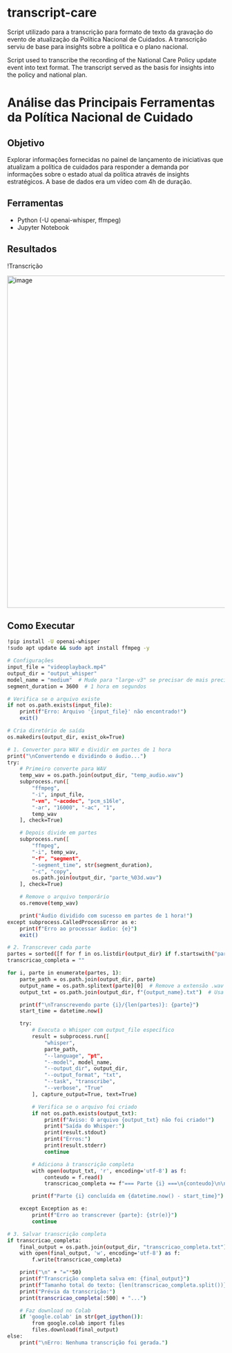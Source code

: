 # transcript-care
Script utilizado para a transcrição para formato de texto da gravação do evento de atualização da Política Nacional de Cuidados. A transcrição serviu de base para insights sobre a política e o plano nacional.

Script used to transcribe the recording of the National Care Policy update event into text format. The transcript served as the basis for insights into the policy and national plan.

# Análise das Principais Ferramentas da Política Nacional de Cuidado  

## Objetivo  
Explorar informações fornecidas no painel de lançamento de iniciativas que atualizam a política de cuidados para responder a demanda por informações sobre o estado atual da política através de insights estratégicos. A base de dados era um vídeo com 4h de duração. 

## Ferramentas  
- Python (-U openai-whisper, ffmpeg)  
- Jupyter Notebook  

## Resultados  
!Transcrição 

<img width="1366" height="768" alt="image" src="https://github.com/user-attachments/assets/890ef250-a3f4-4b12-9da5-8f4c4a034302" />

  

## Como Executar  
```bash
!pip install -U openai-whisper
!sudo apt update && sudo apt install ffmpeg -y

# Configurações
input_file = "videoplayback.mp4"
output_dir = "output_whisper"
model_name = "medium"  # Mude para "large-v3" se precisar de mais precisão
segment_duration = 3600  # 1 hora em segundos

# Verifica se o arquivo existe
if not os.path.exists(input_file):
    print(f"Erro: Arquivo '{input_file}' não encontrado!")
    exit()

# Cria diretório de saída
os.makedirs(output_dir, exist_ok=True)

# 1. Converter para WAV e dividir em partes de 1 hora
print("\nConvertendo e dividindo o áudio...")
try:
    # Primeiro converte para WAV
    temp_wav = os.path.join(output_dir, "temp_audio.wav")
    subprocess.run([
        "ffmpeg",
        "-i", input_file,
        "-vn", "-acodec", "pcm_s16le",
        "-ar", "16000", "-ac", "1",
        temp_wav
    ], check=True)

    # Depois divide em partes
    subprocess.run([
        "ffmpeg",
        "-i", temp_wav,
        "-f", "segment",
        "-segment_time", str(segment_duration),
        "-c", "copy",
        os.path.join(output_dir, "parte_%03d.wav")
    ], check=True)

    # Remove o arquivo temporário
    os.remove(temp_wav)

    print("Áudio dividido com sucesso em partes de 1 hora!")
except subprocess.CalledProcessError as e:
    print(f"Erro ao processar áudio: {e}")
    exit()

# 2. Transcrever cada parte
partes = sorted([f for f in os.listdir(output_dir) if f.startswith("parte_") and f.endswith(".wav")])
transcricao_completa = ""

for i, parte in enumerate(partes, 1):
    parte_path = os.path.join(output_dir, parte)
    output_name = os.path.splitext(parte)[0]  # Remove a extensão .wav
    output_txt = os.path.join(output_dir, f"{output_name}.txt")  # Usa o mesmo nome da parte

    print(f"\nTranscrevendo parte {i}/{len(partes)}: {parte}")
    start_time = datetime.now()

    try:
        # Executa o Whisper com output_file específico
        result = subprocess.run([
            "whisper",
            parte_path,
            "--language", "pt",
            "--model", model_name,
            "--output_dir", output_dir,
            "--output_format", "txt",
            "--task", "transcribe",
            "--verbose", "True"
        ], capture_output=True, text=True)

        # Verifica se o arquivo foi criado
        if not os.path.exists(output_txt):
            print(f"Aviso: O arquivo {output_txt} não foi criado!")
            print("Saída do Whisper:")
            print(result.stdout)
            print("Erros:")
            print(result.stderr)
            continue

        # Adiciona à transcrição completa
        with open(output_txt, 'r', encoding='utf-8') as f:
            conteudo = f.read()
            transcricao_completa += f"=== Parte {i} ===\n{conteudo}\n\n"

        print(f"Parte {i} concluída em {datetime.now() - start_time}")

    except Exception as e:
        print(f"Erro ao transcrever {parte}: {str(e)}")
        continue

# 3. Salvar transcrição completa
if transcricao_completa:
    final_output = os.path.join(output_dir, "transcricao_completa.txt")
    with open(final_output, 'w', encoding='utf-8') as f:
        f.write(transcricao_completa)

    print("\n" + "="*50)
    print(f"Transcrição completa salva em: {final_output}")
    print(f"Tamanho total do texto: {len(transcricao_completa.split())} palavras")
    print("Prévia da transcrição:")
    print(transcricao_completa[:500] + "...")

    # Faz download no Colab
    if 'google.colab' in str(get_ipython()):
        from google.colab import files
        files.download(final_output)
else:
    print("\nErro: Nenhuma transcrição foi gerada.")
